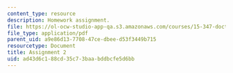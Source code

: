 ```yaml
---
content_type: resource
description: Homework assignment.
file: https://ol-ocw-studio-app-qa.s3.amazonaws.com/courses/15-347-doctoral-seminar-in-research-methods-i-fall-2004/ad43d6c188cd35c73baabddbcfe5d6bb_assignment_2.pdf
file_type: application/pdf
parent_uid: a9e86d13-7708-47ce-dbee-d53f3449b715
resourcetype: Document
title: Assignment 2
uid: ad43d6c1-88cd-35c7-3baa-bddbcfe5d6bb
---
```

